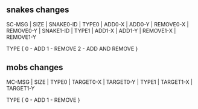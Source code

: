 ## snakes changes

SC-MSG | SIZE | SNAKE0-ID | TYPE0 | ADD0-X | ADD0-Y | REMOVE0-X | REMOVE0-Y | SNAKE1-ID | TYPE1 | ADD1-X | ADD1-Y | REMOVE1-X | REMOVE1-Y

TYPE {
    0 - ADD
    1 - REMOVE
    2 - ADD AND REMOVE
}

## mobs changes

MC-MSG | SIZE | TYPE0 | TARGET0-X | TARGET0-Y | TYPE1 | TARGET1-X | TARGET1-Y

TYPE {
    0 - ADD
    1 - REMOVE
}
